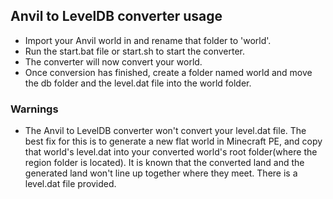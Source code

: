 ## Anvil to LevelDB converter usage
- Import your Anvil world in and rename that folder to 'world'. 
- Run the start.bat file or start.sh to start the converter.
- The converter will now convert your world.
- Once conversion has finished, create a folder named world and move the db folder and the level.dat file into the world folder.

### Warnings
- The Anvil to LevelDB converter won't convert your level.dat file. The best fix for this is to generate a new flat world in Minecraft PE, and copy that world's level.dat into your converted world's root folder(where the region folder is located). It is known that the converted land and the generated land won't line up together where they meet. There is a level.dat file provided.
